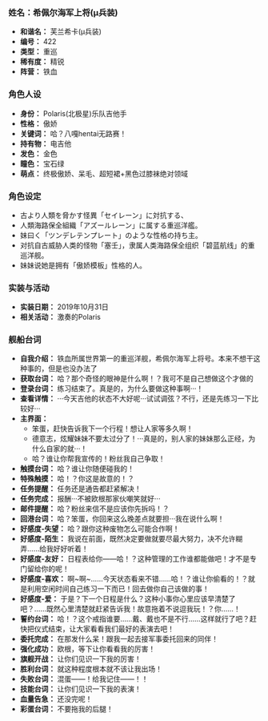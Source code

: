 ### 姓名：希佩尔海军上将(μ兵装)
* **和谐名：** 芙兰希卡(μ兵装)
* **编号：** 422
* **类型：** 重巡
* **稀有度：** 精锐
* **阵营：** 铁血


### 角色人设
* **身份：** Polaris(北极星)乐队吉他手
* **性格：** 傲娇
* **关键词：** 哈？八嘎hentai无路赛！
* **持有物：** 电吉他
* **发色：** 金色
* **瞳色：** 宝石绿
* **萌点：** 终极傲娇、呆毛、超短裙+黑色过膝袜绝对领域


### 角色设定
* 古より人類を脅かす怪異「セイレーン」に対抗する、
* 人類海路保全組織「アズールレーン」に属する重巡洋艦。
* 妹曰く「ツンデレテンプレート」のような性格の持ち主。
* 对抗自古威胁人类的怪物「塞壬」，隶属人类海路保全组织「碧蓝航线」的重巡洋舰。
* 妹妹说她是拥有「傲娇模板」性格的人。


### 实装与活动
* **实装日期：** 2019年10月31日
* **相关活动：** 激奏的Polaris


### 舰船台词
* **自我介绍：** 铁血所属世界第一的重巡洋舰，希佩尔海军上将号。本来不想干这种事的，但是也没办法了
* **获取台词：** 哈？那个奇怪的眼神是什么啊！？我可不是自己想做这个才做的
* **登录台词：** 练习结束了。真是的，为什么要做这种事啊···！
* **查看详情：** ···今天吉他的状态不大好呢···试试调弦？不行，还是先练习一下比较好···
* **主界面：**
  * 笨蛋，赶快告诉我下一个行程！想让人家等多久啊！
  * 德意志，炫耀妹妹不要太过分了！···真是的，别人家的妹妹那么正经，为什么自家的就···！
  * 哈？谁让你帮我宣传的！粉丝我自己争取！
* **触摸台词：** 哈？谁让你随便碰我的！
* **特殊触摸：** 哈！？你这是故意的！？
* **任务提醒：** 任务还是通告都赶紧解决！
* **任务完成：** 报酬···不被欧根那家伙嘲笑就好···
* **邮件提醒：** 哈？粉丝来信不是应该你先拆吗！？
* **回港台词：** 哈？笨蛋，你回来这么晚差点就要担···我在说什么啊！
* **好感度-失望：** 哈？跟你这种废物怎么可能合作啊！
* **好感度-陌生：** 我说在前面，既然决定要做就要尽最大努力，决不允许糊弄……给我好好听着！
* **好感度-友好：** 日程表给你——哈！？这种管理的工作谁都能做吧！才不是专门留给你的呢！
* **好感度-喜欢：** 啊~啊~……今天状态看来不错……哈！？谁让你偷看的！？就是利用空闲时间自己练习一下而已！回去做你自己该做的事！
* **好感度-爱：** 于是？下一个日程是什么？这种小事你心里应该早清楚了吧？……既然心里清楚就赶紧告诉我！故意拖着不说逗我玩！？你……！
* **誓约台词：** 哈！？这个戒指谁要……戴、戴也不是不行……这样就行了吧？赶快把仪式结束，让大家看看我们最好的表演去吧！
* **委托完成：** 在那发什么呆！跟我一起去接军事委托回来的同伴！
* **强化成功：** 欧根，等下让你看看我的厉害！
* **旗舰开战：** 让你们见识一下我的厉害！
* **胜利台词：** 就这种程度根本就不该让我出场！
* **失败台词：** 混蛋——！给我记住——！！
* **技能台词：** 让你们见识一下我的表演！
* **血量告急：** 还没完呢！
* **彩蛋台词：** 不要拖我的后腿！
